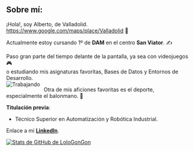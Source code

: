 <!--
**LoloGonGon/LoloGonGon** is a ✨ _special_ ✨ repository because its `README.md` (this file) appears on your GitHub profile.
-->
## Sobre mí:
¡Hola!, soy Alberto, de Valladolid.  
https://www.google.com/maps/place/Valladolid 📍  
  
Actualmente estoy cursando 1º de **DAM** en el centro **San Viator**. ✍  
  
Paso gran parte del tiempo delante de la pantalla, ya sea con videojuegos 🎮  
o estudiando mis asignaturas favoritas, Bases de Datos y Entornos de Desarrollo.  
<img src="https://www.laguiadelvaron.com/wp-content/uploads/2020/12/chico-del-pulgar-arriba-trabaja-en-facebook-www.laguiadelvaron-1.gif"
     alt="Trabajando"
     style="float: left; margin-right: 10px;" />  

Otra de mis aficiones favoritas es el deporte,  
especialmente el balonmano. 🤾‍  

**Titulación previa**:
* Técnico Superior en Automatización y Robótica Industrial.  
  
Enlace a mi [**LinkedIn**](https://www.linkedin.com/in/alberto-gonz%C3%A1lez-gonz%C3%A1lez-b8a4a0216/).  

[![Stats de GitHub de LoloGonGon](https://github-readme-stats.vercel.app/api?username=LoloGonGon&show_icons=true&theme=radical)](https://github.com/LoloGonGon/github-readme-stats)
